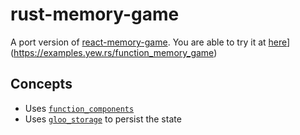 # rust-memory-game


A port version of [react-memory-game](https://github.com/leftstick/react-memory-game). You are able to try it at [here](https://img.shields.io/website?label=demo&url=https%3A%2F%2Fexamples.yew.rs%2Ffunction_memory_game)](https://examples.yew.rs/function_memory_game)

## Concepts

- Uses [`function_components`](https://yew.rs/docs/next/concepts/function-components)
- Uses [`gloo_storage`](https://gloo-rs.web.app/docs/storage) to persist the state
